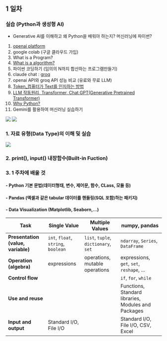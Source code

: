 ## 1 일차 
### 실습 (Python과 생성형 AI)
- Generative AI를 이해하고 왜 Python을 배워야 하는지? 머신러닝에 파이썬?
1. [openai platform](https://platform.openai.com/docs/overview)
2. google colab (구글 클라우드 가입)
3. What is a Program?
4. [What is a algorithm?](https://ko.wikipedia.org/wiki/%EC%95%8C%EA%B3%A0%EB%A6%AC%EC%A6%98)
5. 파이썬 코딩하기 (임의의 N까지 합산하는 프로그램만들기)
6. claude chat : [groq](https://groq.com/)
7. openai API와 groq API 성능 비교 (유료와 무료 LLM)
8. [Token_컴퓨터가 Text를 인지하는 방법](https://platform.openai.com/tokenizer)
9. [LLM 작동원리, Transformer, Chat GPT(Generative Pretrained Transformer)](https://huggingface.co/learn/llm-course/chapter1/4?fw=pt)
10. [Why Python?](https://www.tiobe.com/tiobe-index/)
11. Gemini를 활용하여 머신러닝 실습하기


![](https://miro.medium.com/v2/resize:fit:1100/format:webp/1*FTv0YjReFNoE8phRcfFKBg.png)
![](https://miro.medium.com/v2/resize:fit:1100/format:webp/0*pQHDovv3Wa7iY1Hy.png)
### 1. 자료 유형(Data Type)의 이해 및 실습
![](https://media.geeksforgeeks.org/wp-content/uploads/20241210131752166623/Python-Data-Types.webp)

### 2. print(), input() 내장함수(Built-in Fuction)

### 3. 1 주차에 배울 것
#### - Python 기본 문법(데이터형태, 변수, 제어문, 함수, CLass, 모듈 등)
#### - Pandas (엑셀과 같은 tabular 데이터를 핸들링(SQL 포함)하는 패키지)
#### - Data Visualization (Matplotlib, Seaborn,...)

| Task                         | Single Value                           | Multiple Values                                | numpy, pandas                                         |
|-----------------------------|----------------------------------------|------------------------------------------------|--------------------------------------------------------|
| **Presentation (value, variable)** | `int`, `float`, `string`, `boolean`       | `list`, `tuple`, `dictionary`, `set`           | `ndarray`, `Series`, `DataFrame`                      |
| **Operation (algebra)**     | expressions                            | operations, mutable operations                 | expressions, `get`, `set`, `reshape`, ...             |
| **Control flow**            |                                        |                                                | `if`, `for`, `while`                                  |
| **Use and reuse**           |                                        |                                                | Functions, Standard libraries, Modules and Packages   |
| **Input and output**        | Standard I/O, File I/O                 |                                                | Standard I/O, File I/O, CSV, Excel                    |

